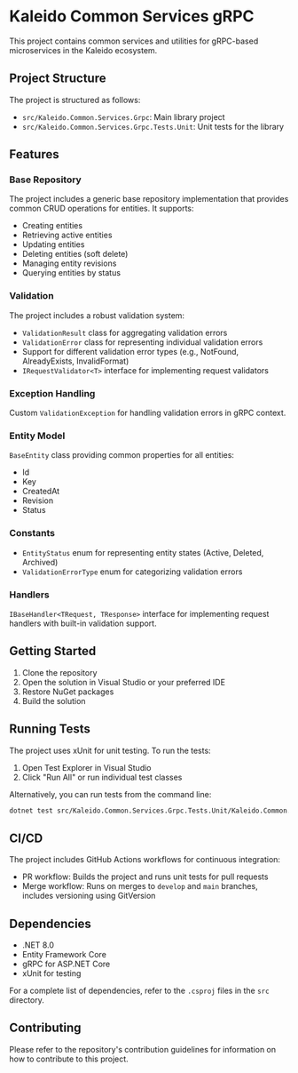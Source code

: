 # Kaleido Common Services gRPC

This project contains common services and utilities for gRPC-based microservices in the Kaleido ecosystem.

## Project Structure

The project is structured as follows:

- `src/Kaleido.Common.Services.Grpc`: Main library project
- `src/Kaleido.Common.Services.Grpc.Tests.Unit`: Unit tests for the library

## Features

### Base Repository

The project includes a generic base repository implementation that provides common CRUD operations for entities. It supports:

- Creating entities
- Retrieving active entities
- Updating entities
- Deleting entities (soft delete)
- Managing entity revisions
- Querying entities by status

### Validation

The project includes a robust validation system:

- `ValidationResult` class for aggregating validation errors
- `ValidationError` class for representing individual validation errors
- Support for different validation error types (e.g., NotFound, AlreadyExists, InvalidFormat)
- `IRequestValidator<T>` interface for implementing request validators

### Exception Handling

Custom `ValidationException` for handling validation errors in gRPC context.

### Entity Model

`BaseEntity` class providing common properties for all entities:

- Id
- Key
- CreatedAt
- Revision
- Status

### Constants

- `EntityStatus` enum for representing entity states (Active, Deleted, Archived)
- `ValidationErrorType` enum for categorizing validation errors

### Handlers

`IBaseHandler<TRequest, TResponse>` interface for implementing request handlers with built-in validation support.

## Getting Started

1. Clone the repository
2. Open the solution in Visual Studio or your preferred IDE
3. Restore NuGet packages
4. Build the solution

## Running Tests

The project uses xUnit for unit testing. To run the tests:

1. Open Test Explorer in Visual Studio
2. Click "Run All" or run individual test classes

Alternatively, you can run tests from the command line:

```bash
dotnet test src/Kaleido.Common.Services.Grpc.Tests.Unit/Kaleido.Common.Services.Grpc.Tests.Unit.csproj
```

## CI/CD

The project includes GitHub Actions workflows for continuous integration:

- PR workflow: Builds the project and runs unit tests for pull requests
- Merge workflow: Runs on merges to `develop` and `main` branches, includes versioning using GitVersion

## Dependencies

- .NET 8.0
- Entity Framework Core
- gRPC for ASP.NET Core
- xUnit for testing

For a complete list of dependencies, refer to the `.csproj` files in the `src` directory.

## Contributing

Please refer to the repository's contribution guidelines for information on how to contribute to this project.